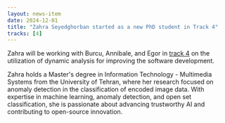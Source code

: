 ```yaml
---
layout: news-item
date: 2024-12-01
title: "Zahra Seyedghorban started as a new PhD student in Track 4"
tracks: [4]
---
```


Zahra will be working with Burcu, Annibale, and Egor in [track 4] on the utilization of dynamic analysis for improving the software development.

Zahra holds a Master's degree in Information Technology - Multimedia Systems from the University of Tehran, where her research focused on anomaly detection in the classification of encoded image data. With expertise in machine learning, anomaly detection, and open set classification, she is passionate about advancing trustworthy AI and contributing to open-source innovation.

[track 4]: ../../tracks/04_utilizing_runtime_data.html